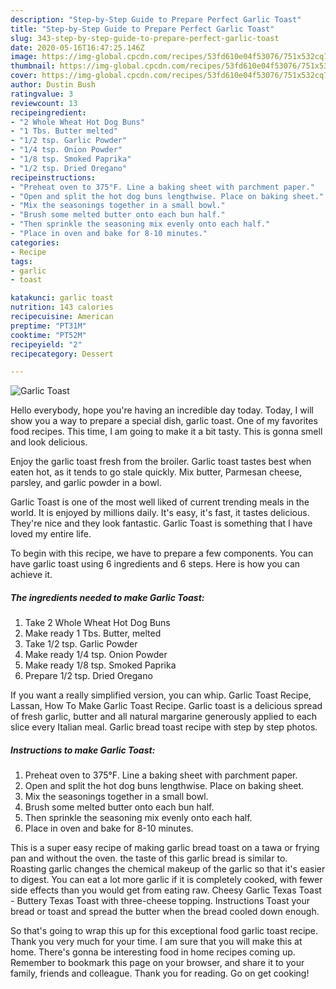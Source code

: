 ```yaml
---
description: "Step-by-Step Guide to Prepare Perfect Garlic Toast"
title: "Step-by-Step Guide to Prepare Perfect Garlic Toast"
slug: 343-step-by-step-guide-to-prepare-perfect-garlic-toast
date: 2020-05-16T16:47:25.146Z
image: https://img-global.cpcdn.com/recipes/53fd610e04f53076/751x532cq70/garlic-toast-recipe-main-photo.jpg
thumbnail: https://img-global.cpcdn.com/recipes/53fd610e04f53076/751x532cq70/garlic-toast-recipe-main-photo.jpg
cover: https://img-global.cpcdn.com/recipes/53fd610e04f53076/751x532cq70/garlic-toast-recipe-main-photo.jpg
author: Dustin Bush
ratingvalue: 3
reviewcount: 13
recipeingredient:
- "2 Whole Wheat Hot Dog Buns"
- "1 Tbs. Butter melted"
- "1/2 tsp. Garlic Powder"
- "1/4 tsp. Onion Powder"
- "1/8 tsp. Smoked Paprika"
- "1/2 tsp. Dried Oregano"
recipeinstructions:
- "Preheat oven to 375°F. Line a baking sheet with parchment paper."
- "Open and split the hot dog buns lengthwise. Place on baking sheet."
- "Mix the seasonings together in a small bowl."
- "Brush some melted butter onto each bun half."
- "Then sprinkle the seasoning mix evenly onto each half."
- "Place in oven and bake for 8-10 minutes."
categories:
- Recipe
tags:
- garlic
- toast

katakunci: garlic toast 
nutrition: 143 calories
recipecuisine: American
preptime: "PT31M"
cooktime: "PT52M"
recipeyield: "2"
recipecategory: Dessert

---
```



![Garlic Toast](https://img-global.cpcdn.com/recipes/53fd610e04f53076/751x532cq70/garlic-toast-recipe-main-photo.jpg)

Hello everybody, hope you're having an incredible day today. Today, I will show you a way to prepare a special dish, garlic toast. One of my favorites food recipes. This time, I am going to make it a bit tasty. This is gonna smell and look delicious.

Enjoy the garlic toast fresh from the broiler. Garlic toast tastes best when eaten hot, as it tends to go stale quickly. Mix butter, Parmesan cheese, parsley, and garlic powder in a bowl.

Garlic Toast is one of the most well liked of current trending meals in the world. It is enjoyed by millions daily. It's easy, it's fast, it tastes delicious. They're nice and they look fantastic. Garlic Toast is something that I have loved my entire life.


To begin with this recipe, we have to prepare a few components. You can have garlic toast using 6 ingredients and 6 steps. Here is how you can achieve it.

<!--inarticleads1-->

##### The ingredients needed to make Garlic Toast:

1. Take 2 Whole Wheat Hot Dog Buns
1. Make ready 1 Tbs. Butter, melted
1. Take 1/2 tsp. Garlic Powder
1. Make ready 1/4 tsp. Onion Powder
1. Make ready 1/8 tsp. Smoked Paprika
1. Prepare 1/2 tsp. Dried Oregano


If you want a really simplified version, you can whip. Garlic Toast Recipe, Lassan, How To Make Garlic Toast Recipe. Garlic toast is a delicious spread of fresh garlic, butter and all natural margarine generously applied to each slice every Italian meal. Garlic bread toast recipe with step by step photos. 

<!--inarticleads2-->

##### Instructions to make Garlic Toast:

1. Preheat oven to 375°F. Line a baking sheet with parchment paper.
1. Open and split the hot dog buns lengthwise. Place on baking sheet.
1. Mix the seasonings together in a small bowl.
1. Brush some melted butter onto each bun half.
1. Then sprinkle the seasoning mix evenly onto each half.
1. Place in oven and bake for 8-10 minutes.


This is a super easy recipe of making garlic bread toast on a tawa or frying pan and without the oven. the taste of this garlic bread is similar to. Roasting garlic changes the chemical makeup of the garlic so that it&#39;s easier to digest. You can eat a lot more garlic if it is completely cooked, with fewer side effects than you would get from eating raw. Cheesy Garlic Texas Toast - Buttery Texas Toast with three-cheese topping. Instructions Toast your bread or toast and spread the butter when the bread cooled down enough. 

So that's going to wrap this up for this exceptional food garlic toast recipe. Thank you very much for your time. I am sure that you will make this at home. There's gonna be interesting food in home recipes coming up. Remember to bookmark this page on your browser, and share it to your family, friends and colleague. Thank you for reading. Go on get cooking!
